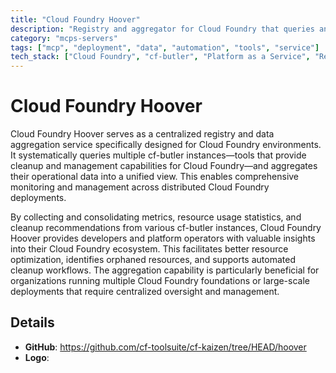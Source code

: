 ```yaml
---
title: "Cloud Foundry Hoover"
description: "Registry and aggregator for Cloud Foundry that queries and consolidates data from cf-butler instances across deployments."
category: "mcps-servers"
tags: ["mcp", "deployment", "data", "automation", "tools", "service"]
tech_stack: ["Cloud Foundry", "cf-butler", "Platform as a Service", "Resource Management", "API Integration"]
---
```


# Cloud Foundry Hoover

Cloud Foundry Hoover serves as a centralized registry and data aggregation service specifically designed for Cloud Foundry environments. It systematically queries multiple cf-butler instances—tools that provide cleanup and management capabilities for Cloud Foundry—and aggregates their operational data into a unified view. This enables comprehensive monitoring and management across distributed Cloud Foundry deployments.

By collecting and consolidating metrics, resource usage statistics, and cleanup recommendations from various cf-butler instances, Cloud Foundry Hoover provides developers and platform operators with valuable insights into their Cloud Foundry ecosystem. This facilitates better resource optimization, identifies orphaned resources, and supports automated cleanup workflows. The aggregation capability is particularly beneficial for organizations running multiple Cloud Foundry foundations or large-scale deployments that require centralized oversight and management.

## Details

- **GitHub**: https://github.com/cf-toolsuite/cf-kaizen/tree/HEAD/hoover
- **Logo**: 
